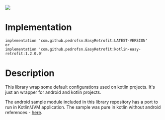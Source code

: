 [![](https://www.jitpack.io/v/pedrofsn/EasyRetrofit.svg)](https://www.jitpack.io/#pedrofsn/EasyRetrofit)

# Implementation
```
implementation 'com.github.pedrofsn:EasyRetrofit:LATEST-VERSION'
or
implementation 'com.github.pedrofsn.EasyRetrofit:kotlin-easy-retrofit:1.2.0.0'
```

# Description
This library wrap some default configurations used on kotlin projects. It's just an wrapper for android and kotlin projects.

The android sample module included in this library repository has a port to run in Kotlin/JVM application. The sample was pure in kotlin without android references - [here](https://github.com/pedrofsn/EasyRetrofit_KotlinPureSample).
